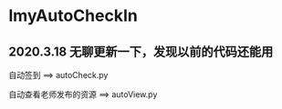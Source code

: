 # lmyAutoCheckIn

## 2020.3.18 无聊更新一下，发现以前的代码还能用

自动签到 ==> autoCheck.py

自动查看老师发布的资源  ==>  autoView.py

